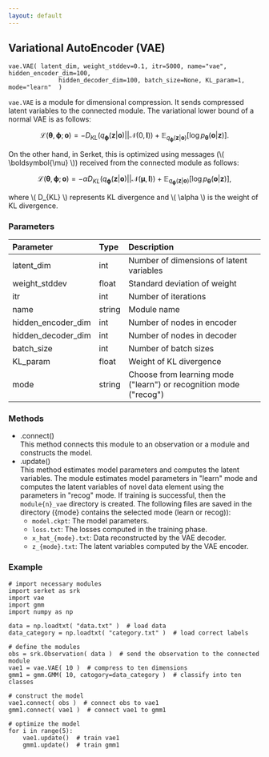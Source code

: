 ```yaml
---
layout: default
---
```

## Variational AutoEncoder (VAE)

```
vae.VAE( latent_dim, weight_stddev=0.1, itr=5000, name="vae", hidden_encoder_dim=100,
              hidden_decoder_dim=100, batch_size=None, KL_param=1, mode="learn"  )
```

`vae.VAE` is a module for dimensional compression.
It sends compressed latent variables to the connected module.
The variational lower bound of a normal VAE is as follows:

$$
\mathcal{L}(\boldsymbol{\theta},\boldsymbol{\phi};\boldsymbol{o})=-D_{KL}(q_{\boldsymbol{\phi}}(\boldsymbol{z}|\boldsymbol{o})||\mathcal{N}(0,\boldsymbol{I}))+\mathbb{E}_{q_{\boldsymbol{\phi}}(\boldsymbol{z}|\boldsymbol{o})}[\log{p_{\boldsymbol{\theta}}(\boldsymbol{o}|\boldsymbol{z})}].
$$

On the other hand, in Serket, this is optimized using messages (\\( \boldsymbol{\mu} \\)) received from the connected module as follows:

$$
\mathcal{L}(\boldsymbol{\theta},\boldsymbol{\phi};\boldsymbol{o})=- \alpha D_{KL}(q_{\boldsymbol{\phi}}(\boldsymbol{z}|\boldsymbol{o})||\mathcal{N}(\boldsymbol{\mu},\boldsymbol{I}))+\mathbb{E}_{q_{\boldsymbol{\phi}}(\boldsymbol{z}|\boldsymbol{o})}[\log{p_{\boldsymbol{\theta}}(\boldsymbol{o}|\boldsymbol{z})}],
$$

where \\( D_{KL} \\) represents KL divergence and \\( \alpha \\) is the weight of KL divergence.

### Parameters

| Parameter | Type | Description |
|:----------|:-----|:------------|
| latent_dim | int | Number of dimensions of latent variables |
| weight_stddev | float | Standard deviation of weight |
| itr       | int | Number of iterations |
| name      | string | Module name |
| hidden_encoder_dim | int | Number of nodes in encoder |
| hidden_decoder_dim | int | Number of nodes in decoder |
| batch_size | int | Number of batch sizes |
| KL_param  | float | Weight of KL divergence |
| mode      | string | Choose from learning mode ("learn") or recognition mode ("recog") |


### Methods

- .connect()  
This method connects this module to an observation or a module and constructs the model.
- .update()  
This method estimates model parameters and computes the latent variables.
The module estimates model parameters in "learn" mode and computes the latent variables of novel data element using the parameters in "recog" mode.
If training is successful, then the `module{n}_vae` directory is created.
The following files are saved in the directory ({mode} contains the selected mode (learn or recog)):
    - `model.ckpt`: The model parameters.
    - `loss.txt`: The losses computed in the training phase.
    - `x_hat_{mode}.txt`: Data reconstructed by the VAE decoder.
    - `z_{mode}.txt`: The latent variables computed by the VAE encoder.  


### Example

```
# import necessary modules
import serket as srk
import vae
import gmm
import numpy as np

data = np.loadtxt( "data.txt" )  # load data
data_category = np.loadtxt( "category.txt" )  # load correct labels

# define the modules
obs = srk.Observation( data )  # send the observation to the connected module
vae1 = vae.VAE( 10 )  # compress to ten dimensions
gmm1 = gmm.GMM( 10, catogory=data_category )  # classify into ten classes

# construct the model
vae1.connect( obs )  # connect obs to vae1
gmm1.connect( vae1 )  # connect vae1 to gmm1

# optimize the model
for i in range(5):
    vae1.update()  # train vae1
    gmm1.update()  # train gmm1
```
